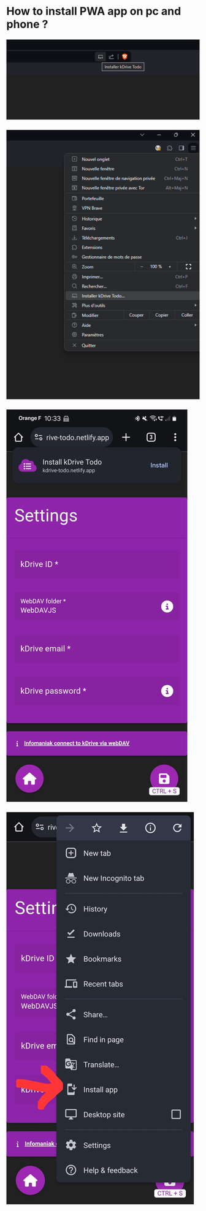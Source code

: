 # How to install PWA app on pc and phone ?

### ![Pwa pc 1](pwa-pc-1.png)

### ![Pwa pc 2](pwa-pc-2.png)

### ![Pwa mobile 1](pwa-mobile-1.jpg)

### ![Pwa mobile 2](pwa-mobile-2.jpg)

